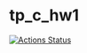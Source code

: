 # tp_c_hw1

[![Actions Status](https://github.com/imkamie/tp_c_hw1/workflows/Build/badge.svg)](https://github.com/imkamie/tp_c_hw1/actions)
